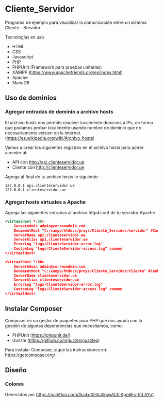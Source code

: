 # Cliente_Servidor
Programa de ejemplo para visualizar la comunicación entre un sistema Cliente - Servidor

Tecnologías en uso

- HTML
- CSS
- Javascript
- PHP
- PHPUnit (Framework para pruebas unitarias)
- XAMPP (https://www.apachefriends.org/es/index.html)
- Apache
- MariaDB


## Uso de dominios
### Agregar entradas de dominio a archivo hosts
El archivo hosts nos permite resolver localmente dominios a IPs, de forma que podamos probar localmente usando nombre de dominio que no
necesariamente existen en la Internet. (https://es.wikipedia.org/wiki/Archivo_hosts)

Vamos a crear los siguientes registros en el archivo hosts para poder acceder al:
- API con http://api.clienteservidor.ue
- Cliente con http://clienteservidor.ue

Agrega al final de tu archivo hosts lo siguiente:
```
127.0.0.1 api.clienteservidor.ue
127.0.0.1 clienteservidor.ue
```

### Agregar hosts virtuales a Apache
Agrega las siguientes entradas al archivo httpd.conf de tu servidor Apache

```xml
<VirtualHost *:80>
    ServerAdmin admin@correoadmin.com
    DocumentRoot "C:/xampp/htdocs/proys/Cliente_Servidor/servidor" #Cambia esta ruta por la tuya
    ServerName api.clienteservidor.ue
    ServerAlias api.clienteservidor.ue
    ErrorLog "logs/ClienteServidor-error.log"
    CustomLog "logs/ClienteServidor-access.log" common
</VirtualHost>

<VirtualHost *:80>
    ServerAdmin admin@correoadmin.com
    DocumentRoot "C:/xampp/htdocs/proys/Cliente_Servidor/cliente" #Cambia esta ruta por la tuya
    ServerName clienteservidor.ue
    ServerAlias clienteservidor.ue
    ErrorLog "logs/ClienteServidor-error.log"
    CustomLog "logs/ClienteServidor-access.log" common
</VirtualHost>
```

## Instalar Composer
Composer es un gestor de paquetes para PHP que nos ayuda con la gestión de algunas dependencias que necesitamos, como:
- PHPUnit (https://phpunit.de/)
- Guzzle (https://github.com/guzzle/guzzleg)

Para instalar Composer, sigue las instrucciones en: https://getcomposer.org/

## Diseño
### Colores
Generados por https://paletton.com/#uid=10l0u0kswAChIKpn6Es-5tLAYn1
